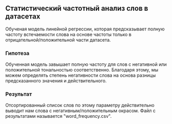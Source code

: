 ## Статистический частотный анализ слов в датасетах

Обученая модель линейной регрессии, которая предсказывает полную частоту встечаемости слова на основе частоты только в отрицательной/положительной части датасета.

### Гипотеза

Обученная модель завышает полную частоту для слов с негативной или положительной тональностью соответственно. Благодаря этому, мы можем определять степень негативности слова на основа разницы предсказанного значения и действительного.

### Результат

Отсортированный список слов по этому параметру действительно выводит нам слова с негативным/положительным окрасом.
Файл с результатами называется "word_frequency.csv".

